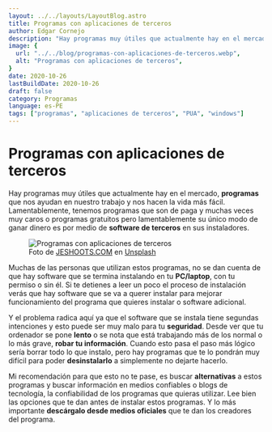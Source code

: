 ```yaml
---
layout: ../../layouts/LayoutBlog.astro
title: Programas con aplicaciones de terceros
author: Edgar Cornejo
description: "Hay programas muy útiles que actualmente hay en el mercado, programas que nos ayudan en nuestro trabajo y nos hacen la vida más fácil. Lamentablemente, tenemos programas que son de paga y muchas veces muy caros o programas gratuitos pero lamentablemente su único modo de ganar dinero es por medio de software de terceros en sus instaladores."
image: {
  url: "../../blog/programas-con-aplicaciones-de-terceros.webp",
  alt: "Programas con aplicaciones de terceros",
}  
date: 2020-10-26
lastBuildDate: 2020-10-26
draft: false
category: Programas
language: es-PE
tags: ["programas", "aplicaciones de terceros", "PUA", "windows"]
---
```


# Programas con aplicaciones de terceros

Hay programas muy útiles que actualmente hay en el mercado, **programas** que nos ayudan en nuestro trabajo y nos hacen la vida más fácil. Lamentablemente, tenemos programas que son de paga y muchas veces muy caros o programas gratuitos pero lamentablemente su único modo de ganar dinero es por medio de **software de terceros** en sus instaladores.

<figure>
  <img src="../../blog/programas-con-aplicaciones-de-terceros.webp" alt="Programas con aplicaciones de terceros"/>
  <figcaption>Foto de <a href="https://unsplash.com/es/@jeshoots" title="JESHOOTS.COM" target="_blank">JESHOOTS.COM</a> en <a href="https://unsplash.com/es/fotos/mujer-mordiendo-lapiz-mientras-esta-sentada-en-la-silla-frente-a-la-computadora-durante-el-dia--2vD8lIhdnw" title="Unsplash" target="_blank">Unsplash</a>
  </figcaption>
</figure>

Muchas de las personas que utilizan estos programas, no se dan cuenta de que hay software que se termina instalando en tu **PC/laptop**, con tu permiso o sin él. Si te detienes a leer un poco el proceso de instalación verás que hay software que se va a querer instalar para mejorar funcionamiento del programa que quieres instalar o software adicional.

Y el problema radica aquí ya que el software que se instala tiene segundas intenciones y esto puede ser muy malo para tu **seguridad**. Desde ver que tu ordenador se pone **lento** o se nota que está trabajando más de los normal o lo más grave, **robar tu información**. Cuando esto pasa el paso más lógico sería borrar todo lo que instalo, pero hay programas que te lo pondrán muy difícil para poder **desinstalarlo** a simplemente no dejarte hacerlo.

Mi recomendación para que esto no te pase, es buscar **alternativas** a estos programas y buscar información en medios confiables o blogs de tecnología, la confiabilidad de los programas que quieras utilizar. Lee bien las opciones que te dan antes de instalar estos programas. Y lo más importante **descárgalo desde medios oficiales** que te dan los creadores del programa.